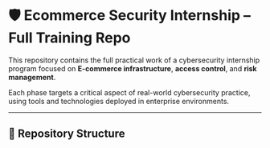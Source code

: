 # 🛡️ Ecommerce Security Internship – Full Training Repo

This repository contains the full practical work of a cybersecurity internship program focused on **E-commerce infrastructure**, **access control**, and **risk management**.

Each phase targets a critical aspect of real-world cybersecurity practice, using tools and technologies deployed in enterprise environments.

---

## 📁 Repository Structure
